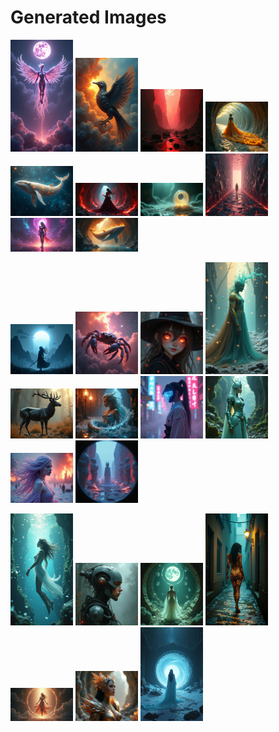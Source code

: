 # Generated Images



<img src="2025_06_29_01.png" width="100"/> <img src="2025_06_29_02.png" width="100"/> <img src="2025_06_29_03.png" width="100"/> <img src="2025_06_29_04.png" width="100"/> <img src="2025_06_29_05.png" width="100"/> <img src="2025_06_29_06.png" width="100"/> <img src="2025_06_29_07.png" width="100"/> <img src="2025_06_29_08.png" width="100"/> <img src="2025_06_29_09.png" width="100"/> <img src="2025_06_29_10.png" width="100"/>

<img src="2025_06_29_11.png" width="100"/> <img src="2025_06_29_12.png" width="100"/> <img src="2025_06_29_13.png" width="100"/> <img src="2025_06_29_14.png" width="100"/> <img src="2025_06_29_15.png" width="100"/> <img src="2025_06_29_16.png" width="100"/> <img src="2025_06_29_17.png" width="100"/> <img src="2025_06_29_18.png" width="100"/> <img src="2025_06_29_19.png" width="100"/> <img src="2025_06_29_20.png" width="100"/>

<img src="2025_06_29_21.png" width="100"/> <img src="2025_06_29_22.png" width="100"/> <img src="2025_06_29_23.png" width="100"/> <img src="2025_06_29_24.png" width="100"/> <img src="2025_06_29_25.png" width="100"/> <img src="2025_06_29_26.png" width="100"/> <img src="2025_06_29_27.png" width="100"/>